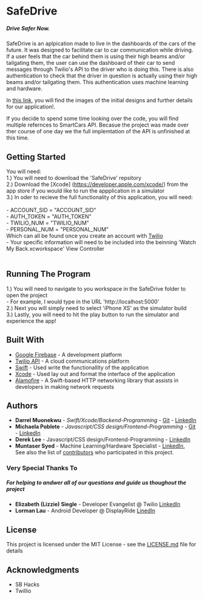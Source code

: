 # SafeDrive
##### Drive Safer Now.
SafeDrive is an aplpication made to live in the dashboards of the cars of the future. It was designed to facilitate car to car communication while driving. If a user feels that the car behind them is using their high beams and/or tailgating them, the user can use the dashboard of their car to send messages through Twilio's API to the driver who is doing this. There is also authentication to check that the driver in question is actually using their high beams and/or tailgating them. This authentication uses machine learning and hardware.

In [this link](https://devpost.com/software/safedrive-5obqky), you will find the images of the initial designs and further details for our application!.<br />

If you decide to spend some time looking over the code, you will find multiple refernces to SmartCars API. Becasue the project was made over ther course of one day we the full implemtation of the API is unfinished at this time.


## Getting Started

You will need:  
1.) You will need to download the 'SafeDrive' repsitory<br />
2.) Download the [Xcode] (https://developer.apple.com/xcode/) from the app store if you would like to run the appplication in a simulator<br />
3.) In oder to recieve the full functionality of this application, you will need: <br /><br />
    - ACCOUNT_SID = "ACCOUNT_SID"<br />
    - AUTH_TOKEN = "AUTH_TOKEN"<br />
    - TWILIO_NUM = "TWILIO_NUM"<br />
    - PERSONAL_NUM = "PERSONAL_NUM"<br />
    Which can all be found once you create an account with [Twilio](https://Twilio.com/console)<br />
    - Your specific information will need to be included into the beinning 'Watch My Back.xcworkspace' View Controller<br /><br />
    
## Running The Program<br />

1.) You will need to navigate to you workspace in the SafeDrive folder to open the project<br />
	- For example, I would type in the URL 'http://localhost:5000'<br />
2.) Next you will simply need to select 'iPhone XS' as the simulator build<br />
3.) Lastly, you will need to hit the play button to run the simulator and experience the app!<br />

## Built With

* [Google Firebase](https://firebase.google.com/) - A development platform 
* [Twilio API](https://Twilio.com/console) - A  cloud communications platform
* [Swift](https://swift.org/blog/swift-4-0-released/) - Used write the functionallity of the application
* [Xcode](https://developer.apple.com/xcode/) - Used lay out and format the interface of the application
* [Alamofire](https://github.com/Alamofire/Alamofire) - A Swift-based HTTP networking library that assists in developers in making network requests


## Authors

* **Darrel Muonekwu** - *Swift/Xcode/Backend-Programming* - [Git](https://github.com/darrel1925) - [LinkedIn](https://www.linkedin.com/in/darrelmuonekwu/)
* **Michaela Poblete** - *Javascript/CSS design/Frontend-Programming* - [Git](https://github.com/mhpoblet?tab=repositories) - [LinkedIn](https://www.linkedin.com/in/michaela-poblete/)
* **Derek Lee** - Javascript/CSS design/Frontend-Programming - [LinkedIn](https://www.linkedin.com/in/derek-lee-tech/)
* **Muntaser Syed** - Machine Learning/Hardware Specialist - [LinkedIn](https://www.linkedin.com/in/muntasersyed/),<br />
See also the list of [contributors](https://github.com/ryanshuzzz/ottomotive/contributors) who participated in this project.

### Very Special Thanks To 
##### For helping to andwer all of our questions and guide us thoughout the project
* **Elizabeth (Lizzie) Siegle** - Developer Evangelist @ Twilio  [LinkedIn](https://www.linkedin.com/in/elsiegle/)
* **Lorman Lau** - Android Developer @ DisplayRide  [LinedIn](https://www.linkedin.com/in/lorman-lau-873b21b4/)

## License

This project is licensed under the MIT License - see the [LICENSE.md](LICENSE.md) file for details

## Acknowledgments

* SB Hacks
* Twillio


